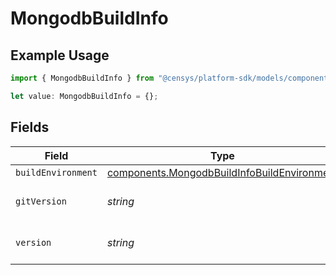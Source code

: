 # MongodbBuildInfo

## Example Usage

```typescript
import { MongodbBuildInfo } from "@censys/platform-sdk/models/components";

let value: MongodbBuildInfo = {};
```

## Fields

| Field                                                                                                      | Type                                                                                                       | Required                                                                                                   | Description                                                                                                |
| ---------------------------------------------------------------------------------------------------------- | ---------------------------------------------------------------------------------------------------------- | ---------------------------------------------------------------------------------------------------------- | ---------------------------------------------------------------------------------------------------------- |
| `buildEnvironment`                                                                                         | [components.MongodbBuildInfoBuildEnvironment](../../models/components/mongodbbuildinfobuildenvironment.md) | :heavy_minus_sign:                                                                                         | N/A                                                                                                        |
| `gitVersion`                                                                                               | *string*                                                                                                   | :heavy_minus_sign:                                                                                         | Version of mongodb server                                                                                  |
| `version`                                                                                                  | *string*                                                                                                   | :heavy_minus_sign:                                                                                         | Version of mongodb server                                                                                  |